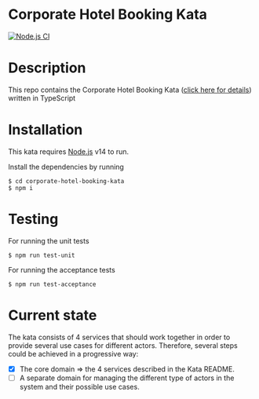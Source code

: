 Corporate Hotel Booking Kata
====================================
 
[![Node.js CI](https://github.com/noells/corporate-hotel-booking-kata/workflows/Node.js%20CI/badge.svg)](https://github.com/noells/corporate-hotel-booking-kata/actions)

# Description
This repo contains the Corporate Hotel Booking Kata ([click here for details](https://github.com/sandromancuso/corporate-hotel-booking-kata/blob/master/README.md)) written in TypeScript

# Installation

This kata requires [Node.js](https://nodejs.org/) v14 to run.

Install the dependencies by running 
```
$ cd corporate-hotel-booking-kata
$ npm i
```

# Testing
For running the unit tests
```
$ npm run test-unit
```

For running the acceptance tests
```
$ npm run test-acceptance
```

# Current state
The kata consists of 4 services that should work together in order to provide several use cases for different actors. Therefore, several steps could be achieved in a progressive way:

- [x] The core domain => the 4 services described in the Kata README.
- [ ] A separate domain for managing the different type of actors in the system and their possible use cases.